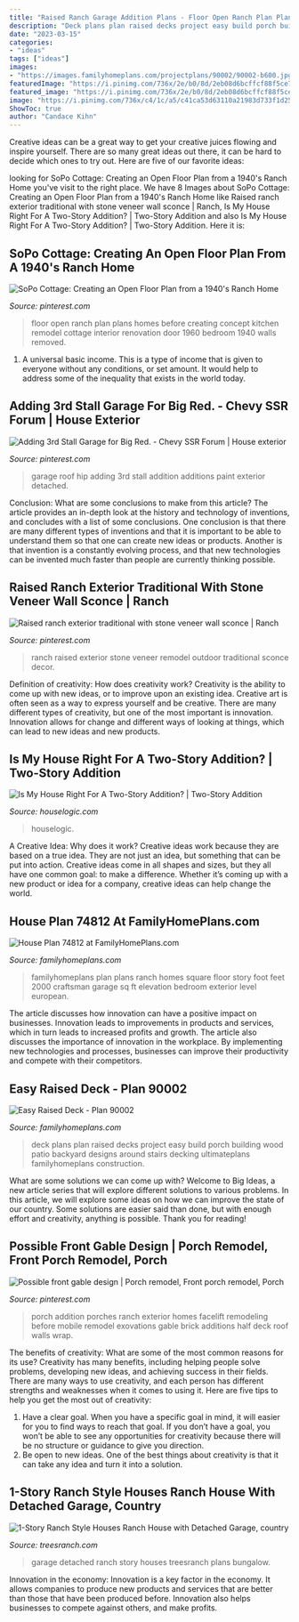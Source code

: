 ```yaml
---
title: "Raised Ranch Garage Addition Plans - Floor Open Ranch Plan Plans Homes Before Creating Concept Kitchen Remodel Cottage Interior Renovation Door 1960 Bedroom 1940 Walls Removed"
description: "Deck plans plan raised decks project easy build porch building wood patio backyard designs around stairs decking ultimateplans familyhomeplans construction"
date: "2023-03-15"
categories:
- "ideas"
tags: ["ideas"]
images:
- "https://images.familyhomeplans.com/projectplans/90002/90002-b600.jpg"
featuredImage: "https://i.pinimg.com/736x/2e/b0/8d/2eb08d6bcffcf88f5ce7754ede138599--hip-roof-garage-addition.jpg"
featured_image: "https://i.pinimg.com/736x/2e/b0/8d/2eb08d6bcffcf88f5ce7754ede138599--hip-roof-garage-addition.jpg"
image: "https://i.pinimg.com/736x/c4/1c/a5/c41ca53d63110a21983d733f1d25557e--porch-ideas-front-porches.jpg"
ShowToc: true
author: "Candace Kihn"
---
```



Creative ideas can be a great way to get your creative juices flowing and inspire yourself. There are so many great ideas out there, it can be hard to decide which ones to try out. Here are five of our favorite ideas: 

	

		
looking for SoPo Cottage: Creating an Open Floor Plan from a 1940&#039;s Ranch Home you've visit to the right place. We have 8 Images about SoPo Cottage: Creating an Open Floor Plan from a 1940&#039;s Ranch Home like Raised ranch exterior traditional with stone veneer wall sconce | Ranch, Is My House Right For A Two-Story Addition? | Two-Story Addition and also Is My House Right For A Two-Story Addition? | Two-Story Addition. Here it is:
		
    
## SoPo Cottage: Creating An Open Floor Plan From A 1940&#039;s Ranch Home

<img loading=lazy src="https://i.pinimg.com/originals/33/f9/64/33f964d9036f55ac6a8271b8acf6d4f7.jpg" onerror="this.onerror=null;this.src='https://tse3.mm.bing.net/th?id=OIP.ewuLmSn4N7LYUwvXeghMQAHaFK&amp;pid=15.1';" alt="SoPo Cottage: Creating an Open Floor Plan from a 1940&#039;s Ranch Home">

_Source: pinterest.com_

>floor open ranch plan plans homes before creating concept kitchen remodel cottage interior renovation door 1960 bedroom 1940 walls removed. 

	

1. A universal basic income. This is a type of income that is given to everyone without any conditions, or set amount. It would help to address some of the inequality that exists in the world today.

    
## Adding 3rd Stall Garage For Big Red. - Chevy SSR Forum | House Exterior

<img loading=lazy src="https://i.pinimg.com/736x/2e/b0/8d/2eb08d6bcffcf88f5ce7754ede138599--hip-roof-garage-addition.jpg" onerror="this.onerror=null;this.src='https://tse1.mm.bing.net/th?id=OIP.f8prlxMs2GWGYfpXq8m5VQHaCg&amp;pid=15.1';" alt="Adding 3rd Stall Garage for Big Red. - Chevy SSR Forum | House exterior">

_Source: pinterest.com_

>garage roof hip adding 3rd stall addition additions paint exterior detached. 

	

Conclusion: What are some conclusions to make from this article?
The article provides an in-depth look at the history and technology of inventions, and concludes with a list of some conclusions. One conclusion is that there are many different types of inventions and that it is important to be able to understand them so that one can create new ideas or products. Another is that invention is a constantly evolving process, and that new technologies can be invented much faster than people are currently thinking possible.

    
## Raised Ranch Exterior Traditional With Stone Veneer Wall Sconce | Ranch

<img loading=lazy src="https://i.pinimg.com/originals/9d/39/d2/9d39d2225b2150996ba07c2f11d74707.jpg" onerror="this.onerror=null;this.src='https://tse1.mm.bing.net/th?id=OIP.OYl7hiyfIL2JjUwIaRZfwQHaE8&amp;pid=15.1';" alt="Raised ranch exterior traditional with stone veneer wall sconce | Ranch">

_Source: pinterest.com_

>ranch raised exterior stone veneer remodel outdoor traditional sconce decor. 

	

Definition of creativity: How does creativity work?
Creativity is the ability to come up with new ideas, or to improve upon an existing idea. Creative art is often seen as a way to express yourself and be creative. There are many different types of creativity, but one of the most important is innovation. Innovation allows for change and different ways of looking at things, which can lead to new ideas and new products.

    
## Is My House Right For A Two-Story Addition? | Two-Story Addition

<img loading=lazy src="https://static.houselogic.com/content/images/two-story-addition-eskinarchitects-standard_0b0e6d0942bb759383c98cab1b3ab2cd_1280x854_q85.jpg" onerror="this.onerror=null;this.src='https://tse2.mm.bing.net/th?id=OIP.jnIueS9KQH8l20I80j5X-gHaE7&amp;pid=15.1';" alt="Is My House Right For A Two-Story Addition? | Two-Story Addition">

_Source: houselogic.com_

>houselogic. 

	

A Creative Idea: Why does it work?
Creative ideas work because they are based on a true idea. They are not just an idea, but something that can be put into action. Creative ideas come in all shapes and sizes, but they all have one common goal: to make a difference. Whether it’s coming up with a new product or idea for a company, creative ideas can help change the world.

    
## House Plan 74812 At FamilyHomePlans.com

<img loading=lazy src="http://images.familyhomeplans.com/plans/74812/74812-B600.jpg" onerror="this.onerror=null;this.src='https://tse4.mm.bing.net/th?id=OIP.qc75MIwQ-ZASj65ev4TGHAHaE4&amp;pid=15.1';" alt="House Plan 74812 at FamilyHomePlans.com">

_Source: familyhomeplans.com_

>familyhomeplans plan plans ranch homes square floor story foot feet 2000 craftsman garage sq ft elevation bedroom exterior level european. 

	

The article discusses how innovation can have a positive impact on businesses. Innovation leads to improvements in products and services, which in turn leads to increased profits and growth. The article also discusses the importance of innovation in the workplace. By implementing new technologies and processes, businesses can improve their productivity and compete with their competitors.

    
## Easy Raised Deck - Plan 90002

<img loading=lazy src="https://images.familyhomeplans.com/projectplans/90002/90002-b600.jpg" onerror="this.onerror=null;this.src='https://tse3.mm.bing.net/th?id=OIP.-KgVXFUEhJpHwWIo1NZ07AHaE8&amp;pid=15.1';" alt="Easy Raised Deck - Plan 90002">

_Source: familyhomeplans.com_

>deck plans plan raised decks project easy build porch building wood patio backyard designs around stairs decking ultimateplans familyhomeplans construction. 

	

What are some solutions we can come up with?
Welcome to Big Ideas, a new article series that will explore different solutions to various problems. In this article, we will explore some ideas on how we can improve the state of our country. Some solutions are easier said than done, but with enough effort and creativity, anything is possible. Thank you for reading!

    
## Possible Front Gable Design | Porch Remodel, Front Porch Remodel, Porch

<img loading=lazy src="https://i.pinimg.com/736x/c4/1c/a5/c41ca53d63110a21983d733f1d25557e--porch-ideas-front-porches.jpg" onerror="this.onerror=null;this.src='https://tse2.mm.bing.net/th?id=OIP.BLcJplgo5rALa_Rt0cYW0AHaJ4&amp;pid=15.1';" alt="Possible front gable design | Porch remodel, Front porch remodel, Porch">

_Source: pinterest.com_

>porch addition porches ranch exterior homes facelift remodeling before mobile remodel exovations gable brick additions half deck roof walls wrap. 

	

The benefits of creativity: What are some of the most common reasons for its use?
Creativity has many benefits, including helping people solve problems, developing new ideas, and achieving success in their fields. There are many ways to use creativity, and each person has different strengths and weaknesses when it comes to using it. Here are five tips to help you get the most out of creativity: 
1. Have a clear goal. When you have a specific goal in mind, it will easier for you to find ways to reach that goal. If you don’t have a goal, you won’t be able to see any opportunities for creativity because there will be no structure or guidance to give you direction. 
2. Be open to new ideas. One of the best things about creativity is that it can take any idea and turn it into a solution.

    
## 1-Story Ranch Style Houses Ranch House With Detached Garage, Country

<img loading=lazy src="http://www.treesranch.com/dimension/1280x960/upload/2016/11/22/1-story-ranch-style-houses-ranch-house-with-detached-garage-lrg-a2df72bd088abcf2.jpg" onerror="this.onerror=null;this.src='https://tse1.mm.bing.net/th?id=OIP.xnAg-likMCaZPDSfvJV2UwHaFj&amp;pid=15.1';" alt="1-Story Ranch Style Houses Ranch House with Detached Garage, country">

_Source: treesranch.com_

>garage detached ranch story houses treesranch plans bungalow. 

	

Innovation in the economy:
Innovation is a key factor in the economy. It allows companies to produce new products and services that are better than those that have been produced before. Innovation also helps businesses to compete against others, and make profits.

